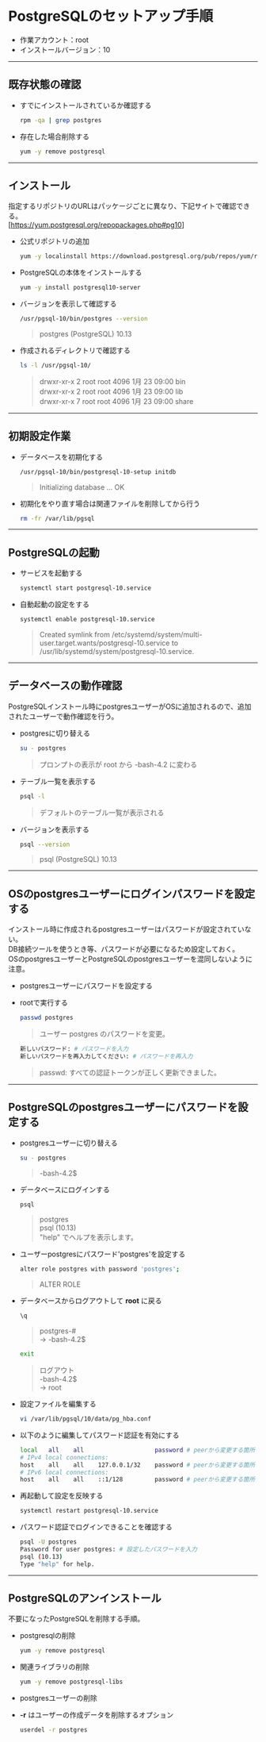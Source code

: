 # PostgreSQLのセットアップ手順

* 作業アカウント：root
* インストールバージョン：10

***

## 既存状態の確認

* すでにインストールされているか確認する

  ```bash
  rpm -qa | grep postgres
  ```

* 存在した場合削除する

  ```bash
  yum -y remove postgresql
  ```

***

## インストール

指定するリポジトリのURLはパッケージごとに異なり、下記サイトで確認できる。  
[<https://yum.postgresql.org/repopackages.php#pg10>]

* 公式リポジトリの追加

  ```bash
  yum -y localinstall https://download.postgresql.org/pub/repos/yum/reporpms/EL-7-x86_64/pgdg-redhat-repo-latest.noarch.rpm
  ```

* PostgreSQLの本体をインストールする

  ```bash
  yum -y install postgresql10-server
  ```

* バージョンを表示して確認する

  ```bash
  /usr/pgsql-10/bin/postgres --version
  ```

  > postgres (PostgreSQL) 10.13

* 作成されるディレクトリで確認する

  ```bash
  ls -l /usr/pgsql-10/
  ```

  > drwxr-xr-x 2 root root 4096  1月 23 09:00 bin  
    drwxr-xr-x 2 root root 4096  1月 23 09:00 lib  
    drwxr-xr-x 7 root root 4096  1月 23 09:00 share

***

## 初期設定作業

* データベースを初期化する

  ```bash
  /usr/pgsql-10/bin/postgresql-10-setup initdb
  ```

  > Initializing database ... OK

* 初期化をやり直す場合は関連ファイルを削除してから行う

  ```bash
  rm -fr /var/lib/pgsql
  ```

***

## PostgreSQLの起動

* サービスを起動する

  ```bash
  systemctl start postgresql-10.service
  ```

* 自動起動の設定をする

  ```bash
  systemctl enable postgresql-10.service
  ```

  > Created symlink from /etc/systemd/system/multi-user.target.wants/postgresql-10.service to /usr/lib/systemd/system/postgresql-10.service.

***

## データベースの動作確認

PostgreSQLインストール時にpostgresユーザーがOSに追加されるので、追加されたユーザーで動作確認を行う。

* postgresに切り替える

  ```bash
  su - postgres
  ```

  > プロンプトの表示が root から -bash-4.2 に変わる

* テーブル一覧を表示する

  ```bash
  psql -l
  ```

  > デフォルトのテーブル一覧が表示される

* バージョンを表示する

  ```bash
  psql --version
  ```

  > psql (PostgreSQL) 10.13

***

## OSのpostgresユーザーにログインパスワードを設定する

インストール時に作成されるpostgresユーザーはパスワードが設定されていない。  
DB接続ツールを使うとき等、パスワードが必要になるため設定しておく。  
OSのpostgresユーザーとPostgreSQLのpostgresユーザーを混同しないように注意。

* postgresユーザーにパスワードを設定する

* rootで実行する

  ```bash
  passwd postgres
  ```

  > ユーザー postgres のパスワードを変更。

  ```bash
  新しいパスワード: # パスワードを入力
  新しいパスワードを再入力してください: # パスワードを再入力
  ```
  
  > passwd: すべての認証トークンが正しく更新できました。

***

## PostgreSQLのpostgresユーザーにパスワードを設定する

* postgresユーザーに切り替える

  ```bash
  su - postgres
  ```

  > -bash-4.2$

* データベースにログインする

  ```bash
  psql
  ```

  > postgres  
    psql (10.13)  
    "help" でヘルプを表示します。

* ユーザーpostgresにパスワード'postgres'を設定する

  ```bash
  alter role postgres with password 'postgres';
  ```

  > ALTER ROLE

* データベースからログアウトして __root__ に戻る

  ```bash
  \q
  ```

  > postgres-#  
    → -bash-4.2$

  ```bash
  exit
  ```

  > ログアウト  
    -bash-4.2$  
    → root

* 設定ファイルを編集する

  ```bash
  vi /var/lib/pgsql/10/data/pg_hba.conf
  ```

* 以下のように編集してパスワード認証を有効にする

  ```bash
  local   all    all                    password # peerから変更する箇所
  # IPv4 local connections:
  host    all    all    127.0.0.1/32    password # peerから変更する箇所
  # IPv6 local connections:
  host    all    all    ::1/128         password # peerから変更する箇所
  ```

* 再起動して設定を反映する

  ```bash
  systemctl restart postgresql-10.service
  ```

* パスワード認証でログインできることを確認する

  ```bash
  psql -U postgres
  Password for user postgres: # 設定したパスワードを入力
  psql (10.13)
  Type "help" for help.
  ```

***

## PostgreSQLのアンインストール

不要になったPostgreSQLを削除する手順。

* postgresqlの削除

  ```bash
  yum -y remove postgresql
  ```

* 関連ライブラリの削除

  ```bash
  yum -y remove postgresql-libs
  ```

* postgresユーザーの削除

* __-r__ はユーザーの作成データを削除するオプション

  ```bash
  userdel -r postgres
  ```
